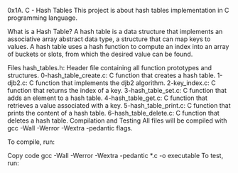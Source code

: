 0x1A. C - Hash Tables This project is about hash tables implementation in C programming language.

What is a Hash Table? A hash table is a data structure that implements an associative array abstract data type, a structure that can map keys to values. A hash table uses a hash function to compute an index into an array of buckets or slots, from which the desired value can be found.

Files hash_tables.h: Header file containing all function prototypes and structures. 0-hash_table_create.c: C function that creates a hash table. 1-djb2.c: C function that implements the djb2 algorithm. 2-key_index.c: C function that returns the index of a key. 3-hash_table_set.c: C function that adds an element to a hash table. 4-hash_table_get.c: C function that retrieves a value associated with a key. 5-hash_table_print.c: C function that prints the content of a hash table. 6-hash_table_delete.c: C function that deletes a hash table. Compilation and Testing All files will be compiled with gcc -Wall -Werror -Wextra -pedantic flags.

To compile, run:

Copy code gcc -Wall -Werror -Wextra -pedantic *.c -o executable To test, run:
